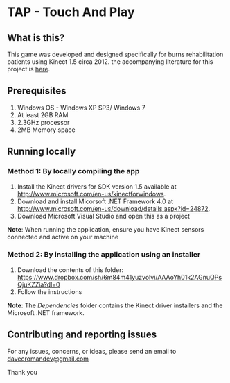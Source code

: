 # TAP - Touch And Play

## What is this?
This game was developed and designed specifically for burns rehabilitation patients using Kinect 1.5 circa 2012. the accompanying literature for this project is [here](http://ieeexplore.ieee.org/document/6623680/).

## Prerequisites

1. Windows OS - Windows XP SP3/ Windows 7
2. At least 2GB RAM
3. 2.3GHz processor
4. 2MB Memory space

## Running locally

### Method 1: By locally compiling the app

1. Install the Kinect drivers for SDK version 1.5 available at
http://www.microsoft.com/en-us/kinectforwindows.
2. Download and install Micorsoft .NET Framework 4.0 at http://www.microsoft.com/en-us/download/details.aspx?id=24872.
3. Download Microsoft Visual Studio and open this as a project

**Note**: When running the application, ensure you have Kinect sensors connected and active on your machine

### Method 2: By installing the application using an installer

1. Download the contents of this folder: https://www.dropbox.com/sh/6m84m41yuzvolvi/AAAoYh01k2AGnuQPsQjuKZZia?dl=0
2. Follow the instructions

**Note**: The *Dependencies* folder contains the Kinect driver installers and the Microsoft .NET framework.

## Contributing and reporting issues

For any issues, concerns, or ideas, please send an email to davecromandev@gmail.com

Thank you